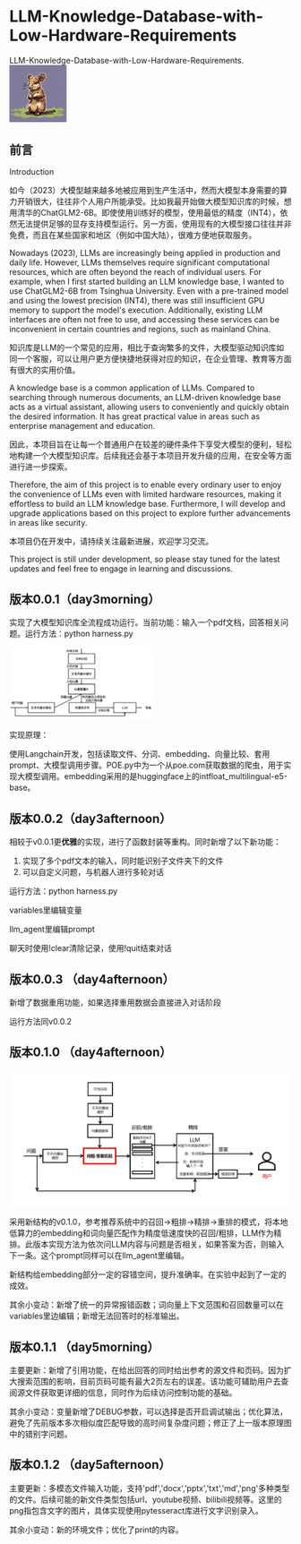 # LLM-Knowledge-Database-with-Low-Hardware-Requirements
LLM-Knowledge-Database-with-Low-Hardware-Requirements.                                                                                      <img src=".\pics\degu.png" style="zoom:10%;" />

## 前言

Introduction



如今（2023）大模型越来越多地被应用到生产生活中，然而大模型本身需要的算力开销很大，往往非个人用户所能承受。比如我最开始做大模型知识库的时候，想用清华的ChatGLM2-6B。即使使用训练好的模型，使用最低的精度（INT4），依然无法提供足够的显存支持模型运行。另一方面，使用现有的大模型接口往往并非免费，而且在某些国家和地区（例如中国大陆），很难方便地获取服务。

Nowadays (2023), LLMs are increasingly being applied in production and daily life. However, LLMs themselves require significant computational resources, which are often beyond the reach of individual users. For example, when I first started building an LLM knowledge base, I wanted to use ChatGLM2-6B from Tsinghua University. Even with a pre-trained model and using the lowest precision (INT4), there was still insufficient GPU memory to support the model's execution. Additionally, existing LLM interfaces are often not free to use, and accessing these services can be inconvenient in certain countries and regions, such as mainland China.

知识库是LLM的一个常见的应用，相比于查询繁多的文件，大模型驱动知识库如同一个客服，可以让用户更方便快捷地获得对应的知识，在企业管理、教育等方面有很大的实用价值。

A knowledge base is a common application of LLMs. Compared to searching through numerous documents, an LLM-driven knowledge base acts as a virtual assistant, allowing users to conveniently and quickly obtain the desired information. It has great practical value in areas such as enterprise management and education.

因此，本项目旨在让每一个普通用户在较差的硬件条件下享受大模型的便利，轻松地构建一个大模型知识库。后续我还会基于本项目开发升级的应用，在安全等方面进行进一步探索。

Therefore, the aim of this project is to enable every ordinary user to enjoy the convenience of LLMs even with limited hardware resources, making it effortless to build an LLM knowledge base. Furthermore, I will develop and upgrade applications based on this project to explore further advancements in areas like security.

本项目仍在开发中，请持续关注最新进展，欢迎学习交流。

This project is still under development, so please stay tuned for the latest updates and feel free to engage in learning and discussions.





## 版本0.0.1（day3morning）

实现了大模型知识库全流程成功运行。当前功能：输入一个pdf文档，回答相关问题。运行方法：python harness.py

<img src=".\pics\yuanlitu.jpg" style="zoom: 25%;" />

实现原理：

使用Langchain开发，包括读取文件、分词、embedding、向量比较、套用prompt、大模型调用步骤。POE.py中为一个从poe.com获取数据的爬虫，用于实现大模型调用。embedding采用的是huggingface上的intfloat_multilingual-e5-base。





## 版本0.0.2（day3afternoon）

相较于v0.0.1更**优雅**的实现，进行了函数封装等重构。同时新增了以下新功能：

1. 实现了多个pdf文本的输入，同时能识别子文件夹下的文件
2. 可以自定义问题，与机器人进行多轮对话

运行方法：python harness.py

variables里编辑变量

llm_agent里编辑prompt

聊天时使用!clear清除记录，使用!quit结束对话



## 版本0.0.3 （day4afternoon）

新增了数据重用功能，如果选择重用数据会直接进入对话阶段

运行方法同v0.0.2



## 版本0.1.0 （day4afternoon）

<img src=".\pics\structv010.jpg" style="zoom: 50%;" />

采用新结构的v0.1.0，参考推荐系统中的召回->粗排->精排->重排的模式，将本地低算力的embedding和词向量匹配作为精度低速度快的召回/粗排，LLM作为精排。此版本实现方法为依次问LLM内容与问题是否相关，如果答案为否，则输入下一条。这个prompt同样可以在llm_agent里编辑。

新结构给embedding部分一定的容错空间，提升准确率。在实验中起到了一定的成效。

其余小变动：新增了统一的异常报错函数；词向量上下文范围和召回数量可以在variables里边编辑；新增无法回答时的标准输出。

## 版本0.1.1 （day5morning）

主要更新：新增了引用功能，在给出回答的同时给出参考的源文件和页码。因为扩大搜索范围的影响，目前页码可能有最大2页左右的误差。该功能可辅助用户去查阅源文件获取更详细的信息，同时作为后续访问控制功能的基础。

其余小变动：变量新增了DEBUG参数，可以选择是否开启调试输出；优化算法，避免了先前版本多次相似度匹配导致的高时间复杂度问题；修正了上一版本原理图中的错别字问题。

## 版本0.1.2 （day5afternoon）

主要更新：多模态文件输入功能，支持'pdf','docx','pptx','txt','md','png'多种类型的文件。后续可能的新文件类型包括url、youtube视频、bilibili视频等。这里的png指包含文字的图片，具体实现使用pytesseract库进行文字识别录入。

其余小变动：新的环境文件；优化了print的内容。